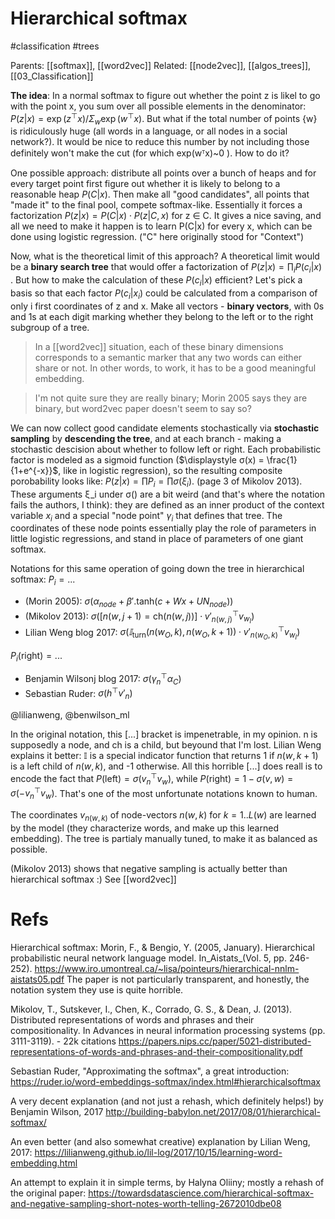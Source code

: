 # Hierarchical softmax

#classification #trees

Parents: [[softmax]], [[word2vec]]
Related: [[node2vec]], [[algos_trees]], [[03_Classification]]

**The idea**: In a normal softmax to figure out whether the point z is likel to go with the point x, you sum over all possible elements in the denominator: $P(z|x) = \exp(z ^\top x)/Σ_w \exp(w ^\top x)$. But what if the total number of points {w} is ridiculously huge (all words in a language, or all nodes in a social network?). It would be nice to reduce this number by not including those definitely won't make the cut (for which exp(wᵀx)~0 ). How to do it?

One possible approach: distribute all points over a bunch of heaps and for every target point first figure out whether it is likely to belong to a reasonable heap $P(C|x)$. Then make all "good candidates", all points that "made it" to the final pool, compete softmax-like. Essentially it forces a factorization $P(z|x) = P(C|x)\cdot P(z|C,x)$ for z ∈ C. It gives a nice saving, and all we need to make it happen is to learn P(C|x) for every x, which can be done using logistic regression. ("C" here originally stood for "Context")

Now, what is the theoretical limit of this approach? A theoretical limit would be a **binary search tree** that would offer a factorization of $P(z|x) = \prod_i P(c_i | x)$ . But how to make the calculation of these $P(c_i | x)$ efficient? Let's pick a basis so that each factor $P(c_i| x_i)$ could be calculated from a comparison of only i first coordinates of z and x. Make all vectors - **binary vectors**, with 0s and 1s at each digit marking whether they belong to the left or to the right subgroup of a tree. 

> In a [[word2vec]] situation, each of these binary dimensions corresponds to a semantic marker that any two words can either share or not. In other words, to work, it has to be a good meaningful embedding.

> I'm not quite sure they are really binary; Morin 2005 says they are binary, but word2vec paper doesn't seem to say so?

We can now collect good candidate elements stochastically via **stochastic sampling** by **descending the tree**, and at each branch - making a stochastic descision about whether to follow left or right. Each probabilistic factor is modeled as a sigmoid function ($\displaystyle σ(x) = \frac{1}{1+e^{-x}}$, like in logistic regression), so the resulting composite porobability looks like: $P(z|x) = \prod P_i = \prod σ(ξ_i)$. (page 3 of Mikolov 2013). These arguments ξ_i under σ() are a bit weird (and that's where the notation fails the authors, I think): they are defined as an inner product of the context variable $x_i$ and a special "node point" $γ_i$ that defines that tree. The coordinates of these node points essentially play the role of parameters in little logistic regressions, and stand in place of parameters of one giant softmax.

Notations for this same operation of going down the tree in hierarchical softmax:
$P_i=...$
* (Morin 2005):                         $σ\big(α_{node} + β'.\text{tanh}(c+Wx+UN_{node})\big)$
* (Mikolov 2013):                      $σ\big([n(w,j+1)=\text{ch}(n(w,j))]\cdot v'_{n(w,j)} {}^\top v_{w_I} \big)$
* Lilian Weng blog 2017:          $σ(𝕀_\text{turn}(n(w_O,k),n(w_O,k+1))⋅v'_{n(w_O,k)} {}^⊤ v_{w_I})$

$P_i(\text{right})=...$
* Benjamin Wilsonj blog 2017: $σ(γ_n ^\top α_C)$
* Sebastian Ruder:                    $σ(h ^⊤ v'_n)$

@lilianweng, @benwilson_ml

 In the original notation, this $[...]$ bracket is impenetrable, in my opinion. n is supposedly a node, and ch is a child, but beyound that I'm lost. Lilian Weng explains it better: 𝕀 is a special indicator function that returns 1 if $n(w,k+1)$ is a left child of $n(w,k)$, and -1 otherwise. All this horrible $[...]$ does reall is to encode the fact that $P(\text{left}) = σ(v_n^⊤v_w)$, while $P(\text{right}) = 1-σ(v,w) = σ(-v_n^⊤v_w)$. That's one of the most unfortunate notations known to human.
 
 The coordinates $v_{n(w,k)}$ of node-vectors $n(w,k)$ for $k=1..L(w)$ are learned by the model (they characterize words, and make up this learned embedding). The tree is partialy manually tuned, to make it as balanced as possible.
 
 (Mikolov 2013) shows that negative sampling is actually better than hierarchical softmax :) See [[word2vec]]

# Refs

Hierarchical softmax:
Morin, F., & Bengio, Y. (2005, January). Hierarchical probabilistic neural network language model. In_Aistats_(Vol. 5, pp. 246-252).
https://www.iro.umontreal.ca/~lisa/pointeurs/hierarchical-nnlm-aistats05.pdf
The paper is not particularly transparent, and honestly, the notation system they use is quite horrible.

Mikolov, T., Sutskever, I., Chen, K., Corrado, G. S., & Dean, J. (2013). Distributed representations of words and phrases and their compositionality. In Advances in neural information processing systems (pp. 3111-3119). - 22k citations https://papers.nips.cc/paper/5021-distributed-representations-of-words-and-phrases-and-their-compositionality.pdf

Sebastian Ruder, "Approximating the softmax", a great introduction:
https://ruder.io/word-embeddings-softmax/index.html#hierarchicalsoftmax

A very decent explanation (and not just a rehash, which definitely helps!) by Benjamin Wilson, 2017
http://building-babylon.net/2017/08/01/hierarchical-softmax/

An even better (and also somewhat creative) explanation by Lilian Weng, 2017:
https://lilianweng.github.io/lil-log/2017/10/15/learning-word-embedding.html

An attempt to explain it in simple terms, by Halyna Oliiny; mostly a rehash of the original paper:
https://towardsdatascience.com/hierarchical-softmax-and-negative-sampling-short-notes-worth-telling-2672010dbe08